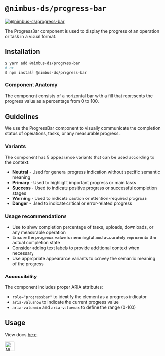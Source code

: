 # `@nimbus-ds/progress-bar`

[![@nimbus-ds/progress-bar](https://img.shields.io/npm/v/@nimbus-ds/progress-bar?label=%40nimbus-ds%2Fprogress-bar)](https://www.npmjs.com/package/@nimbus-ds/progress-bar)

The ProgressBar component is used to display the progress of an operation or task in a visual format.

## Installation

```sh
$ yarn add @nimbus-ds/progress-bar
# or
$ npm install @nimbus-ds/progress-bar
```

### Component Anatomy

The component consists of a horizontal bar with a fill that represents the progress value as a percentage from 0 to 100.

## Guidelines

We use the ProgressBar component to visually communicate the completion status of operations, tasks, or any measurable progress.

### Variants

The component has 5 appearance variants that can be used according to the context:

- **Neutral** - Used for general progress indication without specific semantic meaning
- **Primary** - Used to highlight important progress or main tasks
- **Success** - Used to indicate positive progress or successful completion stages
- **Warning** - Used to indicate caution or attention-required progress
- **Danger** - Used to indicate critical or error-related progress

### Usage recommendations

- Use to show completion percentage of tasks, uploads, downloads, or any measurable operation
- Ensure the progress value is meaningful and accurately represents the actual completion state
- Consider adding text labels to provide additional context when necessary
- Use appropriate appearance variants to convey the semantic meaning of the progress

### Accessibility

The component includes proper ARIA attributes:

- `role="progressbar"` to identify the element as a progress indicator
- `aria-valuenow` to indicate the current progress value
- `aria-valuemin` and `aria-valuemax` to define the range (0-100)

## Usage

View docs [here](https://nimbus.nuvemshop.com.br/documentation/atomic-components/progress-bar).

<img alt="Nimbus" style="margin-bottom: 30px;" src="https://tiendanube.github.io/design-system-nimbus/static/media/nimbus-logo.ab60bd79.png" height="30" />
